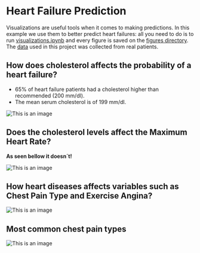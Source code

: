 # Heart Failure Prediction


Visualizations are useful tools when it comes to making predictions. In this example we use them to better predict heart failures: all you need to do is to run [visualizations.ipynb](https://github.com/Rodrigo663/heart-failure-prediction/blob/main/visualizations.ipynb) and every figure is saved on the [figures directory](https://github.com/Rodrigo663/heart-failure-prediction/tree/main/figures). The [data](https://www.kaggle.com/fedesoriano/heart-failure-prediction) used in this project was collected from real patients. 


## How does cholesterol affects the probability of a heart failure?

- 65% of heart failure patients had a cholesterol higher than recommended (200 mm/dl).
- The mean serum cholesterol is of 199 mm/dl.

![This is an image](https://github.com/Rodrigo663/heart-failure-prediction/blob/main/figures/histplot.png)

## Does the cholesterol levels affect the Maximum Heart Rate?

**As seen bellow it doesn´t!**

![This is an image](https://github.com/Rodrigo663/heart-failure-prediction/blob/main/figures/scatterplot.png)

## How heart diseases affects variables such as Chest Pain Type and Exercise Angina?

![This is an image](https://github.com/Rodrigo663/heart-failure-prediction/blob/main/figures/barplot.png)


## Most common chest pain types

![This is an image](https://github.com/Rodrigo663/heart-failure-prediction/blob/main/figures/piecharts.png)

